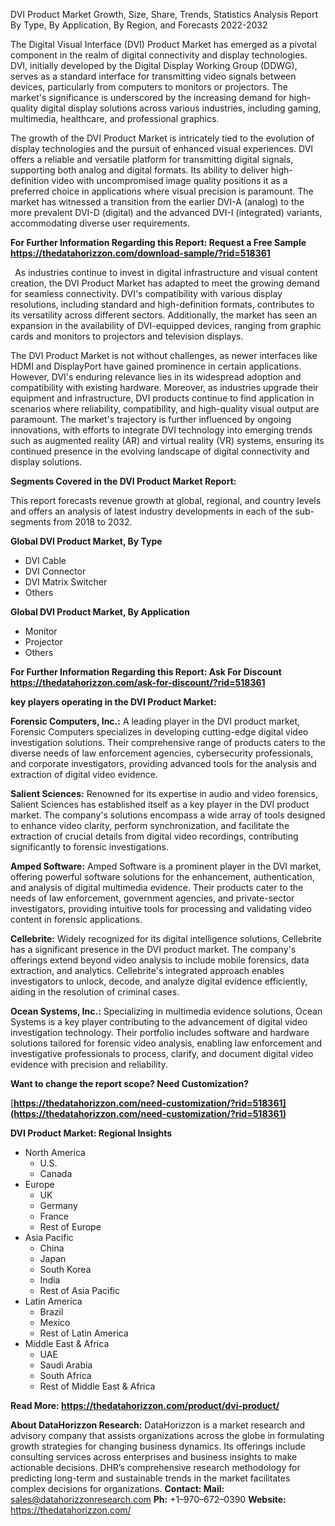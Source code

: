 ﻿DVI Product Market Growth, Size, Share, Trends, Statistics Analysis Report By Type, By Application, By Region, and Forecasts 2022-2032

The Digital Visual Interface (DVI) Product Market has emerged as a pivotal component in the realm of digital connectivity and display technologies. DVI, initially developed by the Digital Display Working Group (DDWG), serves as a standard interface for transmitting video signals between devices, particularly from computers to monitors or projectors. The market's significance is underscored by the increasing demand for high-quality digital display solutions across various industries, including gaming, multimedia, healthcare, and professional graphics.

The growth of the DVI Product Market is intricately tied to the evolution of display technologies and the pursuit of enhanced visual experiences. DVI offers a reliable and versatile platform for transmitting digital signals, supporting both analog and digital formats. Its ability to deliver high-definition video with uncompromised image quality positions it as a preferred choice in applications where visual precision is paramount. The market has witnessed a transition from the earlier DVI-A (analog) to the more prevalent DVI-D (digital) and the advanced DVI-I (integrated) variants, accommodating diverse user requirements.

**For Further Information Regarding this Report: Request a Free Sample <https://thedatahorizzon.com/download-sample/?rid=518361>** 

` `As industries continue to invest in digital infrastructure and visual content creation, the DVI Product Market has adapted to meet the growing demand for seamless connectivity. DVI's compatibility with various display resolutions, including standard and high-definition formats, contributes to its versatility across different sectors. Additionally, the market has seen an expansion in the availability of DVI-equipped devices, ranging from graphic cards and monitors to projectors and television displays.

The DVI Product Market is not without challenges, as newer interfaces like HDMI and DisplayPort have gained prominence in certain applications. However, DVI's enduring relevance lies in its widespread adoption and compatibility with existing hardware. Moreover, as industries upgrade their equipment and infrastructure, DVI products continue to find application in scenarios where reliability, compatibility, and high-quality visual output are paramount. The market's trajectory is further influenced by ongoing innovations, with efforts to integrate DVI technology into emerging trends such as augmented reality (AR) and virtual reality (VR) systems, ensuring its continued presence in the evolving landscape of digital connectivity and display solutions.

**Segments Covered in the DVI Product Market Report:**

This report forecasts revenue growth at global, regional, and country levels and offers an analysis of latest industry developments in each of the sub-segments from 2018 to 2032.

**Global DVI Product Market, By Type**

- DVI Cable
- DVI Connector
- DVI Matrix Switcher
- Others

**Global DVI Product Market, By Application**

- Monitor
- Projector
- Others

**For Further Information Regarding this Report: Ask For Discount <https://thedatahorizzon.com/ask-for-discount/?rid=518361>** 

**key players operating in the DVI Product Market:**

**Forensic Computers, Inc.:** A leading player in the DVI product market, Forensic Computers specializes in developing cutting-edge digital video investigation solutions. Their comprehensive range of products caters to the diverse needs of law enforcement agencies, cybersecurity professionals, and corporate investigators, providing advanced tools for the analysis and extraction of digital video evidence.

**Salient Sciences:** Renowned for its expertise in audio and video forensics, Salient Sciences has established itself as a key player in the DVI product market. The company's solutions encompass a wide array of tools designed to enhance video clarity, perform synchronization, and facilitate the extraction of crucial details from digital video recordings, contributing significantly to forensic investigations.

**Amped Software:** Amped Software is a prominent player in the DVI market, offering powerful software solutions for the enhancement, authentication, and analysis of digital multimedia evidence. Their products cater to the needs of law enforcement, government agencies, and private-sector investigators, providing intuitive tools for processing and validating video content in forensic applications.

**Cellebrite:** Widely recognized for its digital intelligence solutions, Cellebrite has a significant presence in the DVI product market. The company's offerings extend beyond video analysis to include mobile forensics, data extraction, and analytics. Cellebrite's integrated approach enables investigators to unlock, decode, and analyze digital evidence efficiently, aiding in the resolution of criminal cases.

**Ocean Systems, Inc.:** Specializing in multimedia evidence solutions, Ocean Systems is a key player contributing to the advancement of digital video investigation technology. Their portfolio includes software and hardware solutions tailored for forensic video analysis, enabling law enforcement and investigative professionals to process, clarify, and document digital video evidence with precision and reliability.

**Want to change the report scope? Need Customization?**

[**https://thedatahorizzon.com/need-customization/?rid=518361](https://thedatahorizzon.com/need-customization/?rid=518361)** 

**DVI Product Market: Regional Insights**

- North America
  - U.S.
  - Canada
- Europe
  - UK
  - Germany
  - France
  - Rest of Europe
- Asia Pacific
  - China
  - Japan
  - South Korea
  - India
  - Rest of Asia Pacific
- Latin America
  - Brazil
  - Mexico
  - Rest of Latin America
- Middle East & Africa
  - UAE
  - Saudi Arabia
  - South Africa
  - Rest of Middle East & Africa

**Read More: <https://thedatahorizzon.com/product/dvi-product/>** 

**About DataHorizzon Research:**DataHorizzon is a market research and advisory company that assists organizations across the globe in formulating growth strategies for changing business dynamics. Its offerings include consulting services across enterprises and business insights to make actionable decisions. DHR’s comprehensive research methodology for predicting long-term and sustainable trends in the market facilitates complex decisions for organizations.**Contact:Mail:** <sales@datahorizzonresearch.com> **Ph:** +1–970–672–0390**Website:** <https://thedatahorizzon.com/> 

